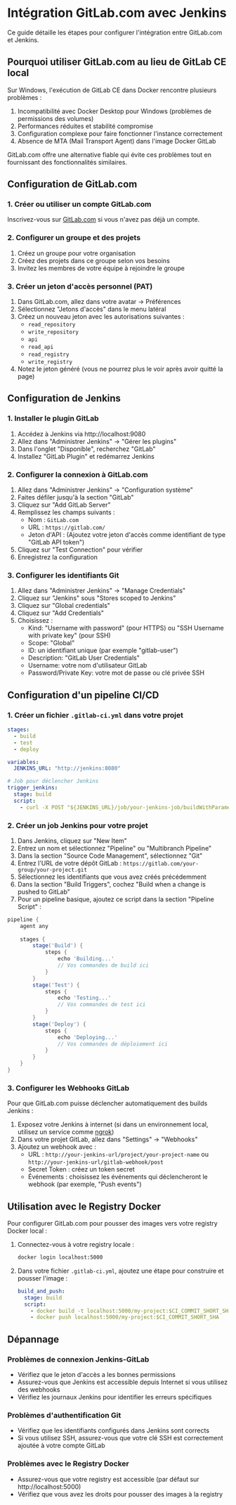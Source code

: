 # Intégration GitLab.com avec Jenkins

Ce guide détaille les étapes pour configurer l'intégration entre GitLab.com et Jenkins.

## Pourquoi utiliser GitLab.com au lieu de GitLab CE local

Sur Windows, l'exécution de GitLab CE dans Docker rencontre plusieurs problèmes :

1. Incompatibilité avec Docker Desktop pour Windows (problèmes de permissions des volumes)
2. Performances réduites et stabilité compromise
3. Configuration complexe pour faire fonctionner l'instance correctement
4. Absence de MTA (Mail Transport Agent) dans l'image Docker GitLab

GitLab.com offre une alternative fiable qui évite ces problèmes tout en fournissant des fonctionnalités similaires.

## Configuration de GitLab.com

### 1. Créer ou utiliser un compte GitLab.com

Inscrivez-vous sur [GitLab.com](https://gitlab.com) si vous n'avez pas déjà un compte.

### 2. Configurer un groupe et des projets

1. Créez un groupe pour votre organisation
2. Créez des projets dans ce groupe selon vos besoins
3. Invitez les membres de votre équipe à rejoindre le groupe

### 3. Créer un jeton d'accès personnel (PAT)

1. Dans GitLab.com, allez dans votre avatar → Préférences
2. Sélectionnez "Jetons d'accès" dans le menu latéral
3. Créez un nouveau jeton avec les autorisations suivantes :
   - `read_repository`
   - `write_repository`
   - `api`
   - `read_api`
   - `read_registry`
   - `write_registry`
4. Notez le jeton généré (vous ne pourrez plus le voir après avoir quitté la page)

## Configuration de Jenkins

### 1. Installer le plugin GitLab

1. Accédez à Jenkins via http://localhost:9080
2. Allez dans "Administrer Jenkins" → "Gérer les plugins"
3. Dans l'onglet "Disponible", recherchez "GitLab"
4. Installez "GitLab Plugin" et redémarrez Jenkins

### 2. Configurer la connexion à GitLab.com

1. Allez dans "Administrer Jenkins" → "Configuration système"
2. Faites défiler jusqu'à la section "GitLab"
3. Cliquez sur "Add GitLab Server"
4. Remplissez les champs suivants :
   - Nom : `GitLab.com`
   - URL : `https://gitlab.com/`
   - Jeton d'API : (Ajoutez votre jeton d'accès comme identifiant de type "GitLab API token")
5. Cliquez sur "Test Connection" pour vérifier
6. Enregistrez la configuration

### 3. Configurer les identifiants Git

1. Allez dans "Administrer Jenkins" → "Manage Credentials"
2. Cliquez sur "Jenkins" sous "Stores scoped to Jenkins"
3. Cliquez sur "Global credentials"
4. Cliquez sur "Add Credentials"
5. Choisissez :
   - Kind: "Username with password" (pour HTTPS) ou "SSH Username with private key" (pour SSH)
   - Scope: "Global"
   - ID: un identifiant unique (par exemple "gitlab-user")
   - Description: "GitLab User Credentials"
   - Username: votre nom d'utilisateur GitLab
   - Password/Private Key: votre mot de passe ou clé privée SSH

## Configuration d'un pipeline CI/CD

### 1. Créer un fichier `.gitlab-ci.yml` dans votre projet

```yaml
stages:
  - build
  - test
  - deploy

variables:
  JENKINS_URL: "http://jenkins:8080"

# Job pour déclencher Jenkins
trigger_jenkins:
  stage: build
  script:
    - curl -X POST "${JENKINS_URL}/job/your-jenkins-job/buildWithParameters?token=YOUR_TOKEN&BRANCH_NAME=${CI_COMMIT_REF_NAME}"
```

### 2. Créer un job Jenkins pour votre projet

1. Dans Jenkins, cliquez sur "New Item"
2. Entrez un nom et sélectionnez "Pipeline" ou "Multibranch Pipeline"
3. Dans la section "Source Code Management", sélectionnez "Git"
4. Entrez l'URL de votre dépôt GitLab : `https://gitlab.com/your-group/your-project.git`
5. Sélectionnez les identifiants que vous avez créés précédemment
6. Dans la section "Build Triggers", cochez "Build when a change is pushed to GitLab"
7. Pour un pipeline basique, ajoutez ce script dans la section "Pipeline Script" :

```groovy
pipeline {
    agent any
    
    stages {
        stage('Build') {
            steps {
                echo 'Building...'
                // Vos commandes de build ici
            }
        }
        stage('Test') {
            steps {
                echo 'Testing...'
                // Vos commandes de test ici
            }
        }
        stage('Deploy') {
            steps {
                echo 'Deploying...'
                // Vos commandes de déploiement ici
            }
        }
    }
}
```

### 3. Configurer les Webhooks GitLab

Pour que GitLab.com puisse déclencher automatiquement des builds Jenkins :

1. Exposez votre Jenkins à internet (si dans un environnement local, utilisez un service comme [ngrok](https://ngrok.com))
2. Dans votre projet GitLab, allez dans "Settings" → "Webhooks"
3. Ajoutez un webhook avec :
   - URL : `http://your-jenkins-url/project/your-project-name` ou `http://your-jenkins-url/gitlab-webhook/post`
   - Secret Token : créez un token secret
   - Événements : choisissez les événements qui déclencheront le webhook (par exemple, "Push events")

## Utilisation avec le Registry Docker

Pour configurer GitLab.com pour pousser des images vers votre registry Docker local :

1. Connectez-vous à votre registry locale :
   ```bash
   docker login localhost:5000
   ```

2. Dans votre fichier `.gitlab-ci.yml`, ajoutez une étape pour construire et pousser l'image :
   ```yaml
   build_and_push:
     stage: build
     script:
       - docker build -t localhost:5000/my-project:$CI_COMMIT_SHORT_SHA .
       - docker push localhost:5000/my-project:$CI_COMMIT_SHORT_SHA
   ```

## Dépannage

### Problèmes de connexion Jenkins-GitLab

- Vérifiez que le jeton d'accès a les bonnes permissions
- Assurez-vous que Jenkins est accessible depuis Internet si vous utilisez des webhooks
- Vérifiez les journaux Jenkins pour identifier les erreurs spécifiques

### Problèmes d'authentification Git

- Vérifiez que les identifiants configurés dans Jenkins sont corrects
- Si vous utilisez SSH, assurez-vous que votre clé SSH est correctement ajoutée à votre compte GitLab

### Problèmes avec le Registry Docker

- Assurez-vous que votre registry est accessible (par défaut sur http://localhost:5000)
- Vérifiez que vous avez les droits pour pousser des images à la registry

